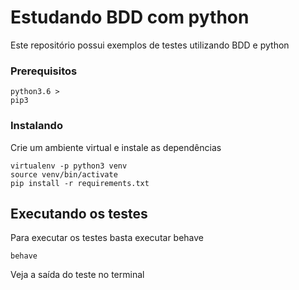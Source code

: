 # Estudando BDD com python

Este repositório possui exemplos de testes utilizando BDD e python


### Prerequisitos


```
python3.6 >
pip3
```

### Instalando

Crie um ambiente virtual e instale as dependências

```
virtualenv -p python3 venv
source venv/bin/activate
pip install -r requirements.txt
```

## Executando os testes

Para executar os testes basta executar behave


```
behave
```

Veja a saída do teste no terminal